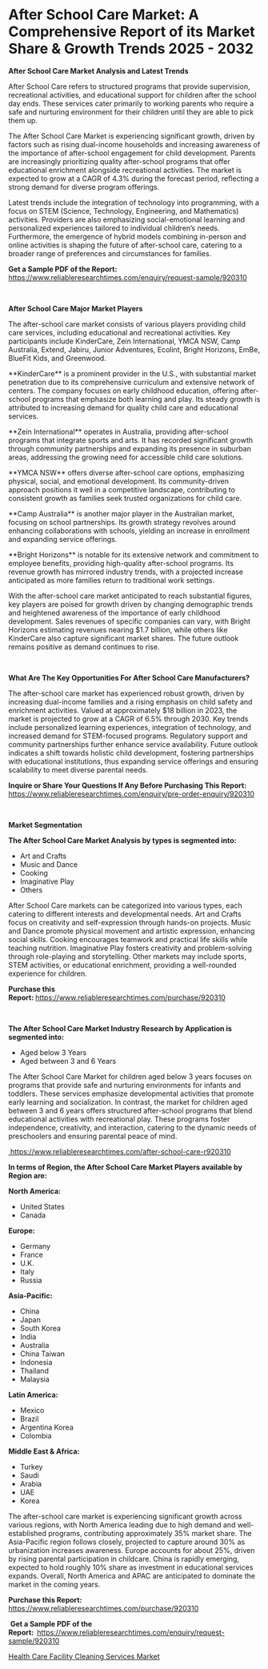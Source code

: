 <p><h1>After School Care Market: A Comprehensive Report of its Market Share & Growth Trends 2025 - 2032</h1></p><p><strong>After School Care Market Analysis and Latest Trends</strong></p>
<p><p>After School Care refers to structured programs that provide supervision, recreational activities, and educational support for children after the school day ends. These services cater primarily to working parents who require a safe and nurturing environment for their children until they are able to pick them up.</p><p>The After School Care Market is experiencing significant growth, driven by factors such as rising dual-income households and increasing awareness of the importance of after-school engagement for child development. Parents are increasingly prioritizing quality after-school programs that offer educational enrichment alongside recreational activities. The market is expected to grow at a CAGR of 4.3% during the forecast period, reflecting a strong demand for diverse program offerings.</p><p>Latest trends include the integration of technology into programming, with a focus on STEM (Science, Technology, Engineering, and Mathematics) activities. Providers are also emphasizing social-emotional learning and personalized experiences tailored to individual children’s needs. Furthermore, the emergence of hybrid models combining in-person and online activities is shaping the future of after-school care, catering to a broader range of preferences and circumstances for families.</p></p>
<p><strong>Get a Sample PDF of the Report:&nbsp;</strong> <a href="https://www.reliableresearchtimes.com/enquiry/request-sample/920310?utm_campaign=2222&utm_medium=2&utm_source=Github&utm_content=ia&utm_term=07032025&utm_id=after-school-care">https://www.reliableresearchtimes.com/enquiry/request-sample/920310</a></p>
<p>&nbsp;</p>
<p><strong>After School Care Major Market Players</strong></p>
<p><p>The after-school care market consists of various players providing child care services, including educational and recreational activities. Key participants include KinderCare, Zein International, YMCA NSW, Camp Australia, Extend, Jabiru, Junior Adventures, Ecolint, Bright Horizons, EmBe, BlueFit Kids, and Greenwood.</p><p>**KinderCare** is a prominent provider in the U.S., with substantial market penetration due to its comprehensive curriculum and extensive network of centers. The company focuses on early childhood education, offering after-school programs that emphasize both learning and play. Its steady growth is attributed to increasing demand for quality child care and educational services.</p><p>**Zein International** operates in Australia, providing after-school programs that integrate sports and arts. It has recorded significant growth through community partnerships and expanding its presence in suburban areas, addressing the growing need for accessible child care solutions.</p><p>**YMCA NSW** offers diverse after-school care options, emphasizing physical, social, and emotional development. Its community-driven approach positions it well in a competitive landscape, contributing to consistent growth as families seek trusted organizations for child care.</p><p>**Camp Australia** is another major player in the Australian market, focusing on school partnerships. Its growth strategy revolves around enhancing collaborations with schools, yielding an increase in enrollment and expanding service offerings.</p><p>**Bright Horizons** is notable for its extensive network and commitment to employee benefits, providing high-quality after-school programs. Its revenue growth has mirrored industry trends, with a projected increase anticipated as more families return to traditional work settings.</p><p>With the after-school care market anticipated to reach substantial figures, key players are poised for growth driven by changing demographic trends and heightened awareness of the importance of early childhood development. Sales revenues of specific companies can vary, with Bright Horizons estimating revenues nearing $1.7 billion, while others like KinderCare also capture significant market shares. The future outlook remains positive as demand continues to rise.</p></p>
<p>&nbsp;</p>
<p><strong>What Are The Key Opportunities For After School Care Manufacturers?</strong></p>
<p><p>The after-school care market has experienced robust growth, driven by increasing dual-income families and a rising emphasis on child safety and enrichment activities. Valued at approximately $18 billion in 2023, the market is projected to grow at a CAGR of 6.5% through 2030. Key trends include personalized learning experiences, integration of technology, and increased demand for STEM-focused programs. Regulatory support and community partnerships further enhance service availability. Future outlook indicates a shift towards holistic child development, fostering partnerships with educational institutions, thus expanding service offerings and ensuring scalability to meet diverse parental needs.</p></p>
<p><strong>Inquire or Share Your Questions If Any Before Purchasing This Report:</strong> <a href="https://www.reliableresearchtimes.com/enquiry/pre-order-enquiry/920310?utm_campaign=2222&utm_medium=2&utm_source=Github&utm_content=ia&utm_term=07032025&utm_id=after-school-care">https://www.reliableresearchtimes.com/enquiry/pre-order-enquiry/920310</a></p>
<p>&nbsp;</p>
<p><strong>Market Segmentation</strong></p>
<p><strong>The After School Care Market Analysis by types is segmented into:</strong></p>
<p><ul><li>Art and Crafts</li><li>Music and Dance</li><li>Cooking</li><li>Imaginative Play</li><li>Others</li></ul></p>
<p><p>After School Care markets can be categorized into various types, each catering to different interests and developmental needs. Art and Crafts focus on creativity and self-expression through hands-on projects. Music and Dance promote physical movement and artistic expression, enhancing social skills. Cooking encourages teamwork and practical life skills while teaching nutrition. Imaginative Play fosters creativity and problem-solving through role-playing and storytelling. Other markets may include sports, STEM activities, or educational enrichment, providing a well-rounded experience for children.</p></p>
<p><strong>Purchase this Report:&nbsp;</strong><a href="https://www.reliableresearchtimes.com/purchase/920310?utm_campaign=2222&utm_medium=2&utm_source=Github&utm_content=ia&utm_term=07032025&utm_id=after-school-care">https://www.reliableresearchtimes.com/purchase/920310</a></p>
<p>&nbsp;</p>
<p><strong>The After School Care Market Industry Research by Application is segmented into:</strong></p>
<p><ul><li>Aged below 3 Years</li><li>Aged between 3 and 6 Years</li></ul></p>
<p><p>The After School Care Market for children aged below 3 years focuses on programs that provide safe and nurturing environments for infants and toddlers. These services emphasize developmental activities that promote early learning and socialization. In contrast, the market for children aged between 3 and 6 years offers structured after-school programs that blend educational activities with recreational play. These programs foster independence, creativity, and interaction, catering to the dynamic needs of preschoolers and ensuring parental peace of mind.</p></p>
<p><a href="https://www.reliableresearchtimes.com/after-school-care-r920310?utm_campaign=2222&utm_medium=2&utm_source=Github&utm_content=ia&utm_term=07032025&utm_id=after-school-care">&nbsp;https://www.reliableresearchtimes.com/after-school-care-r920310</a></p>
<p><strong>In terms of Region, the After School Care Market Players available by Region are:</strong></p>
<p>
    <p> <strong> North America: </strong>
        <ul>
            <li>United States</li>
            <li>Canada</li>
        </ul>
        </p> 
    <p> <strong> Europe: </strong>
        <ul>
            <li>Germany</li>
            <li>France</li>
            <li>U.K.</li>
            <li>Italy</li>
            <li>Russia</li>
        </ul>
        </p> 
    <p> <strong> Asia-Pacific: </strong>
        <ul>
            <li>China</li>
            <li>Japan</li>
            <li>South Korea</li>
            <li>India</li>
            <li>Australia</li>
            <li>China Taiwan</li>
            <li>Indonesia</li>
            <li>Thailand</li>
            <li>Malaysia</li>
        </ul>
        </p> 
    <p> <strong> Latin America: </strong>
        <ul>
            <li>Mexico</li>
            <li>Brazil</li>
            <li>Argentina Korea</li>
            <li>Colombia</li>
        </ul>
        </p> 
    <p> <strong> Middle East & Africa: </strong>
        <ul>
            <li>Turkey</li>
            <li>Saudi</li>
            <li>Arabia</li>
            <li>UAE</li>
            <li>Korea</li>
        </ul>
    </p>
    </p>
<p><p>The after-school care market is experiencing significant growth across various regions, with North America leading due to high demand and well-established programs, contributing approximately 35% market share. The Asia-Pacific region follows closely, projected to capture around 30% as urbanization increases awareness. Europe accounts for about 25%, driven by rising parental participation in childcare. China is rapidly emerging, expected to hold roughly 10% share as investment in educational services expands. Overall, North America and APAC are anticipated to dominate the market in the coming years.</p></p>
<p><strong>Purchase this Report: </strong><a href="https://www.reliableresearchtimes.com/purchase/920310?utm_campaign=2222&utm_medium=2&utm_source=Github&utm_content=ia&utm_term=07032025&utm_id=after-school-care">https://www.reliableresearchtimes.com/purchase/920310</a></p>
<p>&nbsp;<strong>Get a Sample PDF of the Report:&nbsp;&nbsp;</strong><a href="https://www.reliableresearchtimes.com/enquiry/request-sample/920310?utm_campaign=2222&utm_medium=2&utm_source=Github&utm_content=ia&utm_term=07032025&utm_id=after-school-care">https://www.reliableresearchtimes.com/enquiry/request-sample/920310</a></p>
<p><strong></strong></p>
<p><p><a href="https://github.com/LilianFaulkner65/Market-Research-Report-List-1/blob/main/health-care-facility-cleaning-services-market.md?utm_campaign=2222&utm_medium=2&utm_source=Github&utm_content=ia&utm_term=07032025&utm_id=after-school-care">Health Care Facility Cleaning Services Market</a></p></p>